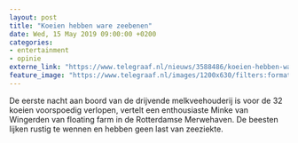 ```yaml
---
layout: post
title: "Koeien hebben ware zeebenen"
date: Wed, 15 May 2019 09:00:00 +0200
categories: 
- entertainment 
- opinie 
externe_link: "https://www.telegraaf.nl/nieuws/3588486/koeien-hebben-ware-zeebenen"
feature_image: "https://www.telegraaf.nl/images/1200x630/filters:format(jpeg):quality(80)/cdn-kiosk-api.telegraaf.nl/7778178c-768d-11e9-9251-02c309bc01c1.jpg"
---
```


<p class="intro">De eerste nacht aan boord van de drijvende melkveehouderij is voor de 32 koeien voorspoedig verlopen, vertelt een enthousiaste Minke van Wingerden van floating farm in de Rotterdamse Merwehaven. De beesten lijken rustig te wennen en hebben geen last van zeeziekte.</p>
